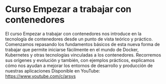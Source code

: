 # Curso Empezar a trabajar con contenedores
El curso Empezar a trabajar con contenedores nos introduce en la tecnología de contenedores desde un punto de vista teórico y práctico. Comenzamos repasando los fundamentos básicos de esta nueva forma de trabajar que permite iniciarse fácilmente en el mundo de Docker, Kubernetes y otras tecnologías vinculadas a los contenedores. Recorremos sus orígenes y evolución y también, con ejemplos prácticos, explicamos cómo nos ayudan a mejorar los entornos de desarrollo y producción de nuestras aplicaciones
Disponible en YouTube: https://www.youtube.com/c/arsys

